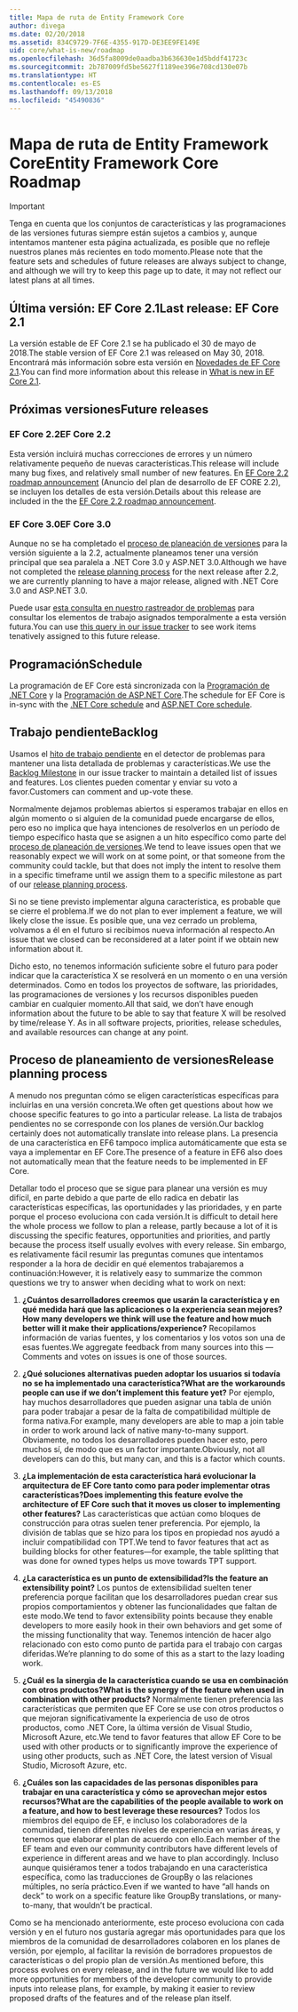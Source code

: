 ```yaml
---
title: Mapa de ruta de Entity Framework Core
author: divega
ms.date: 02/20/2018
ms.assetid: 834C9729-7F6E-4355-917D-DE3EE9FE149E
uid: core/what-is-new/roadmap
ms.openlocfilehash: 36d5fa8009de0aadba3b636630e1d5bddf41723c
ms.sourcegitcommit: 2b787009fd5be5627f1189ee396e708cd130e07b
ms.translationtype: HT
ms.contentlocale: es-ES
ms.lasthandoff: 09/13/2018
ms.locfileid: "45490836"
---
```

# <a name="entity-framework-core-roadmap"></a><span data-ttu-id="93f0e-102">Mapa de ruta de Entity Framework Core</span><span class="sxs-lookup"><span data-stu-id="93f0e-102">Entity Framework Core Roadmap</span></span>

> [!IMPORTANT]
> <span data-ttu-id="93f0e-103">Tenga en cuenta que los conjuntos de características y las programaciones de las versiones futuras siempre están sujetos a cambios y, aunque intentamos mantener esta página actualizada, es posible que no refleje nuestros planes más recientes en todo momento.</span><span class="sxs-lookup"><span data-stu-id="93f0e-103">Please note that the feature sets and schedules of future releases are always subject to change, and although we will try to keep this page up to date, it may not reflect our latest plans at all times.</span></span>

## <a name="last-release-ef-core-21"></a><span data-ttu-id="93f0e-104">Última versión: EF Core 2.1</span><span class="sxs-lookup"><span data-stu-id="93f0e-104">Last release: EF Core 2.1</span></span>

<span data-ttu-id="93f0e-105">La versión estable de EF Core 2.1 se ha publicado el 30 de mayo de 2018.</span><span class="sxs-lookup"><span data-stu-id="93f0e-105">The stable version of EF Core 2.1 was released on May 30, 2018.</span></span> <span data-ttu-id="93f0e-106">Encontrará más información sobre esta versión en [Novedades de EF Core 2.1](xref:core/what-is-new/ef-core-2.1).</span><span class="sxs-lookup"><span data-stu-id="93f0e-106">You can find more information about this release in [What is new in EF Core 2.1](xref:core/what-is-new/ef-core-2.1).</span></span>

## <a name="future-releases"></a><span data-ttu-id="93f0e-107">Próximas versiones</span><span class="sxs-lookup"><span data-stu-id="93f0e-107">Future releases</span></span>

### <a name="ef-core-22"></a><span data-ttu-id="93f0e-108">EF Core 2.2</span><span class="sxs-lookup"><span data-stu-id="93f0e-108">EF Core 2.2</span></span>

<span data-ttu-id="93f0e-109">Esta versión incluirá muchas correcciones de errores y un número relativamente pequeño de nuevas características.</span><span class="sxs-lookup"><span data-stu-id="93f0e-109">This release will include many bug fixes, and relatively small number of new features.</span></span> <span data-ttu-id="93f0e-110">En [EF Core 2.2 roadmap announcement](https://github.com/aspnet/Announcements/issues/308) (Anuncio del plan de desarrollo de EF CORE 2.2), se incluyen los detalles de esta versión.</span><span class="sxs-lookup"><span data-stu-id="93f0e-110">Details about this release are included in the the [EF Core 2.2 roadmap announcement](https://github.com/aspnet/Announcements/issues/308).</span></span> 

### <a name="ef-core-30"></a><span data-ttu-id="93f0e-111">EF Core 3.0</span><span class="sxs-lookup"><span data-stu-id="93f0e-111">EF Core 3.0</span></span>

<span data-ttu-id="93f0e-112">Aunque no se ha completado el [proceso de planeación de versiones](#release-planning-process) para la versión siguiente a la 2.2, actualmente planeamos tener una versión principal que sea paralela a .NET Core 3.0 y ASP.NET 3.0.</span><span class="sxs-lookup"><span data-stu-id="93f0e-112">Although we have not completed the [release planning process](#release-planning-process) for the next release after 2.2, we are currently planning to have a major release, aligned with .NET Core 3.0 and ASP.NET 3.0.</span></span> 

<span data-ttu-id="93f0e-113">Puede usar [esta consulta en nuestro rastreador de problemas](https://github.com/aspnet/EntityFrameworkCore/issues?q=is%3Aopen+is%3Aissue+milestone%3A3.0.0+sort%3Areactions-%2B1-desc) para consultar los elementos de trabajo asignados temporalmente a esta versión futura.</span><span class="sxs-lookup"><span data-stu-id="93f0e-113">You can use [this query in our issue tracker](https://github.com/aspnet/EntityFrameworkCore/issues?q=is%3Aopen+is%3Aissue+milestone%3A3.0.0+sort%3Areactions-%2B1-desc) to see work items tenatively assigned to this future release.</span></span>

## <a name="schedule"></a><span data-ttu-id="93f0e-114">Programación</span><span class="sxs-lookup"><span data-stu-id="93f0e-114">Schedule</span></span>

<span data-ttu-id="93f0e-115">La programación de EF Core está sincronizada con la [Programación de .NET Core](https://github.com/dotnet/core/blob/master/roadmap.md) y la [Programación de ASP.NET Core](https://github.com/aspnet/Home/wiki/Roadmap).</span><span class="sxs-lookup"><span data-stu-id="93f0e-115">The schedule for EF Core is in-sync with the [.NET Core schedule](https://github.com/dotnet/core/blob/master/roadmap.md) and [ASP.NET Core schedule](https://github.com/aspnet/Home/wiki/Roadmap).</span></span>

## <a name="backlog"></a><span data-ttu-id="93f0e-116">Trabajo pendiente</span><span class="sxs-lookup"><span data-stu-id="93f0e-116">Backlog</span></span>

<span data-ttu-id="93f0e-117">Usamos el [hito de trabajo pendiente](https://github.com/aspnet/EntityFrameworkCore/issues?q=is%3Aopen+is%3Aissue+milestone%3ABacklog+sort%3Areactions-%2B1-desc) en el detector de problemas para mantener una lista detallada de problemas y características.</span><span class="sxs-lookup"><span data-stu-id="93f0e-117">We use the [Backlog Milestone](https://github.com/aspnet/EntityFrameworkCore/issues?q=is%3Aopen+is%3Aissue+milestone%3ABacklog+sort%3Areactions-%2B1-desc) in our issue tracker to maintain a detailed list of issues and features.</span></span> <span data-ttu-id="93f0e-118">Los clientes pueden comentar y enviar su voto a favor.</span><span class="sxs-lookup"><span data-stu-id="93f0e-118">Customers can comment and up-vote these.</span></span>

<span data-ttu-id="93f0e-119">Normalmente dejamos problemas abiertos si esperamos trabajar en ellos en algún momento o si alguien de la comunidad puede encargarse de ellos, pero eso no implica que haya intenciones de resolverlos en un período de tiempo específico hasta que se asignen a un hito específico como parte del [proceso de planeación de versiones](#release-planning-process).</span><span class="sxs-lookup"><span data-stu-id="93f0e-119">We tend to leave issues open that we reasonably expect we will work on at some point, or that someone from the community could tackle, but that does not imply the intent to resolve them in a specific timeframe until we assign them to a specific milestone as part of our [release planning process](#release-planning-process).</span></span>

<span data-ttu-id="93f0e-120">Si no se tiene previsto implementar alguna característica, es probable que se cierre el problema.</span><span class="sxs-lookup"><span data-stu-id="93f0e-120">If we do not plan to ever implement a feature, we will likely close the issue.</span></span> <span data-ttu-id="93f0e-121">Es posible que, una vez cerrado un problema, volvamos a él en el futuro si recibimos nueva información al respecto.</span><span class="sxs-lookup"><span data-stu-id="93f0e-121">An issue that we closed can be reconsidered at a later point if we obtain new information about it.</span></span>

<span data-ttu-id="93f0e-122">Dicho esto, no tenemos información suficiente sobre el futuro para poder indicar que la característica X se resolverá en un momento o en una versión determinados. Como en todos los proyectos de software, las prioridades, las programaciones de versiones y los recursos disponibles pueden cambiar en cualquier momento.</span><span class="sxs-lookup"><span data-stu-id="93f0e-122">All that said, we don’t have enough information about the future to be able to say that feature X will be resolved by time/release Y. As in all software projects, priorities, release schedules, and available resources can change at any point.</span></span>

## <a name="release-planning-process"></a><span data-ttu-id="93f0e-123">Proceso de planeamiento de versiones</span><span class="sxs-lookup"><span data-stu-id="93f0e-123">Release planning process</span></span>

<span data-ttu-id="93f0e-124">A menudo nos preguntan cómo se eligen características específicas para incluirlas en una versión concreta.</span><span class="sxs-lookup"><span data-stu-id="93f0e-124">We often get questions about how we choose specific features to go into a particular release.</span></span> <span data-ttu-id="93f0e-125">La lista de trabajos pendientes no se corresponde con los planes de versión.</span><span class="sxs-lookup"><span data-stu-id="93f0e-125">Our backlog certainly does not automatically translate into release plans.</span></span> <span data-ttu-id="93f0e-126">La presencia de una característica en EF6 tampoco implica automáticamente que esta se vaya a implementar en EF Core.</span><span class="sxs-lookup"><span data-stu-id="93f0e-126">The presence of a feature in EF6 also does not automatically mean that the feature needs to be implemented in EF Core.</span></span>

<span data-ttu-id="93f0e-127">Detallar todo el proceso que se sigue para planear una versión es muy difícil, en parte debido a que parte de ello radica en debatir las características específicas, las oportunidades y las prioridades, y en parte porque el proceso evoluciona con cada versión.</span><span class="sxs-lookup"><span data-stu-id="93f0e-127">It is difficult to detail here the whole process we follow to plan a release, partly because a lot of it is discussing the specific features, opportunities and priorities, and partly because the process itself usually evolves with every release.</span></span> <span data-ttu-id="93f0e-128">Sin embargo, es relativamente fácil resumir las preguntas comunes que intentamos responder a la hora de decidir en qué elementos trabajaremos a continuación:</span><span class="sxs-lookup"><span data-stu-id="93f0e-128">However, it is relatively easy to summarize the common questions we try to answer when deciding what to work on next:</span></span>

1. <span data-ttu-id="93f0e-129">**¿Cuántos desarrolladores creemos que usarán la característica y en qué medida hará que las aplicaciones o la experiencia sean mejores?**</span><span class="sxs-lookup"><span data-stu-id="93f0e-129">**How many developers we think will use the feature and how much better will it make their applications/experience?**</span></span> <span data-ttu-id="93f0e-130">Recopilamos información de varias fuentes, y los comentarios y los votos son una de esas fuentes.</span><span class="sxs-lookup"><span data-stu-id="93f0e-130">We aggregate feedback from many sources into this — Comments and votes on issues is one of those sources.</span></span>

2. <span data-ttu-id="93f0e-131">**¿Qué soluciones alternativas pueden adoptar los usuarios si todavía no se ha implementado una característica?**</span><span class="sxs-lookup"><span data-stu-id="93f0e-131">**What are the workarounds people can use if we don’t implement this feature yet?**</span></span> <span data-ttu-id="93f0e-132">Por ejemplo, hay muchos desarrolladores que pueden asignar una tabla de unión para poder trabajar a pesar de la falta de compatibilidad múltiple de forma nativa.</span><span class="sxs-lookup"><span data-stu-id="93f0e-132">For example, many developers are able to map a join table in order to work around lack of native many-to-many support.</span></span> <span data-ttu-id="93f0e-133">Obviamente, no todos los desarrolladores pueden hacer esto, pero muchos sí, de modo que es un factor importante.</span><span class="sxs-lookup"><span data-stu-id="93f0e-133">Obviously, not all developers can do this, but many can, and this is a factor which counts.</span></span>

3. <span data-ttu-id="93f0e-134">**¿La implementación de esta característica hará evolucionar la arquitectura de EF Core tanto como para poder implementar otras características?**</span><span class="sxs-lookup"><span data-stu-id="93f0e-134">**Does implementing this feature evolve the architecture of EF Core such that it moves us closer to implementing other features?**</span></span> <span data-ttu-id="93f0e-135">Las características que actúan como bloques de construcción para otras suelen tener preferencia. Por ejemplo, la división de tablas que se hizo para los tipos en propiedad nos ayudó a incluir compatibilidad con TPT.</span><span class="sxs-lookup"><span data-stu-id="93f0e-135">We tend to favor features that act as building blocks for other features—for example, the table splitting that was done for owned types helps us move towards TPT support.</span></span>

4. <span data-ttu-id="93f0e-136">**¿La característica es un punto de extensibilidad?**</span><span class="sxs-lookup"><span data-stu-id="93f0e-136">**Is the feature an extensibility point?**</span></span> <span data-ttu-id="93f0e-137">Los puntos de extensibilidad suelten tener preferencia porque facilitan que los desarrolladores puedan crear sus propios comportamientos y obtener las funcionalidades que faltan de este modo.</span><span class="sxs-lookup"><span data-stu-id="93f0e-137">We tend to favor extensibility points because they enable developers to more easily hook in their own behaviors and get some of the missing functionality that way.</span></span> <span data-ttu-id="93f0e-138">Tenemos intención de hacer algo relacionado con esto como punto de partida para el trabajo con cargas diferidas.</span><span class="sxs-lookup"><span data-stu-id="93f0e-138">We’re planning to do some of this as a start to the lazy loading work.</span></span>

5. <span data-ttu-id="93f0e-139">**¿Cuál es la sinergia de la característica cuando se usa en combinación con otros productos?**</span><span class="sxs-lookup"><span data-stu-id="93f0e-139">**What is the synergy of the feature when used in combination with other products?**</span></span> <span data-ttu-id="93f0e-140">Normalmente tienen preferencia las características que permiten que EF Core se use con otros productos o que mejoran significativamente la experiencia de uso de otros productos, como .NET Core, la última versión de Visual Studio, Microsoft Azure, etc.</span><span class="sxs-lookup"><span data-stu-id="93f0e-140">We tend to favor features that allow EF Core to be used with other products or to significantly improve the experience of using other products, such as .NET Core, the latest version of Visual Studio, Microsoft Azure, etc.</span></span>

6. <span data-ttu-id="93f0e-141">**¿Cuáles son las capacidades de las personas disponibles para trabajar en una característica y cómo se aprovechan mejor estos recursos?**</span><span class="sxs-lookup"><span data-stu-id="93f0e-141">**What are the capabilities of the people available to work on a feature, and how to best leverage these resources?**</span></span> <span data-ttu-id="93f0e-142">Todos los miembros del equipo de EF, e incluso los colaboradores de la comunidad, tienen diferentes niveles de experiencia en varias áreas, y tenemos que elaborar el plan de acuerdo con ello.</span><span class="sxs-lookup"><span data-stu-id="93f0e-142">Each member of the EF team and even our community contributors have different levels of experience in different areas and we have to plan accordingly.</span></span> <span data-ttu-id="93f0e-143">Incluso aunque quisiéramos tener a todos trabajando en una característica específica, como las traducciones de GroupBy o las relaciones múltiples, no sería práctico.</span><span class="sxs-lookup"><span data-stu-id="93f0e-143">Even if we wanted to have “all hands on deck” to work on a specific feature like GroupBy translations, or many-to-many, that wouldn’t be practical.</span></span>

<span data-ttu-id="93f0e-144">Como se ha mencionado anteriormente, este proceso evoluciona con cada versión y en el futuro nos gustaría agregar más oportunidades para que los miembros de la comunidad de desarrolladores colaboren en los planes de versión, por ejemplo, al facilitar la revisión de borradores propuestos de características o del propio plan de versión.</span><span class="sxs-lookup"><span data-stu-id="93f0e-144">As mentioned before, this process evolves on every release, and in the future we would like to add more opportunities for members of the developer community to provide inputs into release plans, for example, by making it easier to review proposed drafts of the features and of the release plan itself.</span></span>
